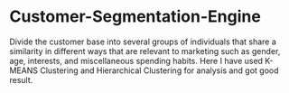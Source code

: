 # Customer-Segmentation-Engine
Divide the customer base into several groups of individuals that share a similarity in different ways that are relevant to marketing such as gender, age, interests, and miscellaneous spending habits.
Here I have used K-MEANS Clustering and Hierarchical Clustering for analysis and got good result.
